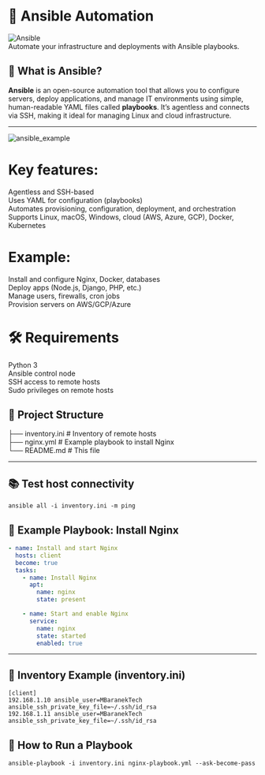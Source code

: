 # 🚀 Ansible Automation

![Ansible](https://img.shields.io/badge/automation-ansible-%23174F85)  
Automate your infrastructure and deployments with Ansible playbooks.

## 📖 What is Ansible?

**Ansible** is an open-source automation tool that allows you to configure servers, deploy applications, and manage IT environments using simple, human-readable YAML files called **playbooks**. It’s agentless and connects via SSH, making it ideal for managing Linux and cloud infrastructure.

---


![ansible_example](https://github.com/user-attachments/assets/ce25cb4b-e84b-4b88-9f6e-006e7c9c72e6)


# Key features:
Agentless and SSH-based <br>
Uses YAML for configuration (playbooks) <br>
Automates provisioning, configuration, deployment, and orchestration <br>
Supports Linux, macOS, Windows, cloud (AWS, Azure, GCP), Docker, Kubernetes <br>

# Example:
Install and configure Nginx, Docker, databases <br>
Deploy apps (Node.js, Django, PHP, etc.) <br>
Manage users, firewalls, cron jobs <br>
Provision servers on AWS/GCP/Azure <br>

# 🛠 Requirements
Python 3 <br>
Ansible control node <br>
SSH access to remote hosts <br>
Sudo privileges on remote hosts <br>

## 📁 Project Structure
├── inventory.ini # Inventory of remote hosts <br>
├── nginx.yml # Example playbook to install Nginx <br>
└── README.md # This file <br>

---
## 📚	 Test host connectivity
```
ansible all -i inventory.ini -m ping
```
## 🚀 Example Playbook: Install Nginx

```yaml
- name: Install and start Nginx
  hosts: client
  become: true
  tasks:
    - name: Install Nginx
      apt:
        name: nginx
        state: present

    - name: Start and enable Nginx
      service:
        name: nginx
        state: started
        enabled: true
```
---

## 📡 Inventory Example (inventory.ini)
```
[client]
192.168.1.10 ansible_user=MBaranekTech ansible_ssh_private_key_file=~/.ssh/id_rsa
192.168.1.11 ansible_user=MBaranekTech ansible_ssh_private_key_file=~/.ssh/id_rsa
```
## 🧪 How to Run a Playbook
```
ansible-playbook -i inventory.ini nginx-playbook.yml --ask-become-pass
```

